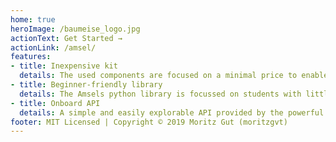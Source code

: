 ```yaml
---
home: true
heroImage: /baumeise_logo.jpg
actionText: Get Started →
actionLink: /amsel/
features:
- title: Inexpensive kit
  details: The used components are focused on a minimal price to enable each student to afford a own Amsel kit.
- title: Beginner-friendly library
  details: The Amsels python library is focussed on students with little or no programming knowledge.
- title: Onboard API 
  details: A simple and easily explorable API provided by the powerful Amsels ESP32 Chip.
footer: MIT Licensed | Copyright © 2019 Moritz Gut (moritzgvt)
---
```

